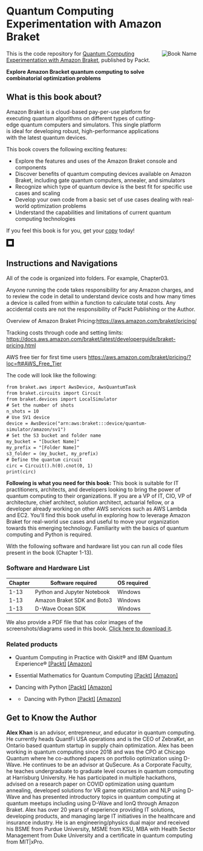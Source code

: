 # Quantum Computing Experimentation with Amazon Braket

<a href="https://www.packtpub.com/product/quantum-computing-experimentation-with-amazon-braket/9781800565265?utm_source=github&utm_medium=repository&utm_campaign=9781800565265"><img src="https://static.packt-cdn.com/products/9781800565265/cover/smaller" alt="Book Name" height="256px" align="right"></a>

This is the code repository for [Quantum Computing Experimentation with Amazon Braket](https://www.packtpub.com/product/quantum-computing-experimentation-with-amazon-braket/9781800565265?utm_source=github&utm_medium=repository&utm_campaign=9781800565265), published by Packt.

**Explore Amazon Bracket quantum computing to solve combinatorial optimization problems**

## What is this book about?
Amazon Braket is a cloud-based pay-per-use platform for executing quantum algorithms on different types of cutting-edge quantum computers and simulators. This single platform is ideal for developing robust, high-performance applications with the latest quantum devices.

This book covers the following exciting features: 
* Explore the features and uses of the Amazon Braket console and components
* Discover benefits of quantum computing devices available on Amazon Braket, including gate quantum computers, annealer, and simulators
* Recognize which type of quantum device is the best fit for specific use cases and scaling
* Develop your own code from a basic set of use cases dealing with real-world optimization problems
* Understand the capabilities and limitations of current quantum computing technologies

If you feel this book is for you, get your [copy](https://www.amazon.com/dp/1800565267) today!

<a href="https://www.packtpub.com/?utm_source=github&utm_medium=banner&utm_campaign=GitHubBanner"><img src="https://raw.githubusercontent.com/PacktPublishing/GitHub/master/GitHub.png" 
alt="https://www.packtpub.com/" border="5" /></a>


## Instructions and Navigations
All of the code is organized into folders. For example, Chapter03.

Anyone running the code takes responsibility for any Amazon charges, and to review the code in detail to understand device costs and how many times a device is called from within a function to calculate total costs. Any accidental costs are not the responsibility of Packt Publishing or the Author.

Overview of Amazon Braket Pricing:https://aws.amazon.com/braket/pricing/
 
Tracking costs through code and setting limits:
https://docs.aws.amazon.com/braket/latest/developerguide/braket-pricing.html
 
AWS free tier for first time users
https://aws.amazon.com/braket/pricing/?loc=ft#AWS_Free_Tier


The code will look like the following:
```
from braket.aws import AwsDevice, AwsQuantumTask
from braket.circuits import Circuit
from braket.devices import LocalSimulator
# Set the number of shots 
n_shots = 10
# Use SV1 device
device = AwsDevice("arn:aws:braket:::device/quantum-simulator/amazon/sv1")
# Set the S3 bucket and folder name
my_bucket = "[bucket Name]" 
my_prefix = "[Folder Name]" 
s3_folder = (my_bucket, my_prefix)
# Define the quantum circuit
circ = Circuit().h(0).cnot(0, 1)
print(circ)
```

**Following is what you need for this book:**
This book is suitable for IT practitioners, architects, and developers looking to bring the power of quantum computing to their organizations. If you are a VP of IT, CIO, VP of architecture, chief architect, solution architect, actuarial fellow, or a developer already working on other AWS services such as AWS Lambda and EC2. You'll find this book useful in exploring how to leverage Amazon Braket for real-world use cases and useful to move your organization towards this emerging technology. Familiarity with the basics of quantum computing and Python is required.

With the following software and hardware list you can run all code files present in the book (Chapter 1-13).

### Software and Hardware List

| Chapter  | Software required                   | OS required                        |
| -------- | ------------------------------------| -----------------------------------|
| 1-13        | Python and Jupyter Notebook                   | Windows |
| 1-13       | Amazon Braket SDK and Boto3             | Windows |
| 1-13        | D-Wave Ocean SDK             | Windows |

We also provide a PDF file that has color images of the screenshots/diagrams used in this book. [Click here to download it](https://packt.link/4tYx3).


### Related products <Other books you may enjoy>
* Quantum Computing in Practice with Qiskit® and IBM Quantum Experience® [[Packt]](https://www.packtpub.com/product/quantum-computing-in-practice-with-qiskit-and-ibm-quantum-experience/9781838828448?utm_source=github&utm_medium=repository&utm_campaign=9781838828448) [[Amazon]](https://www.amazon.com/dp/1838828443)

* Essential Mathematics for Quantum Computing [[Packt]](https://www.packtpub.com/product/essential-mathematics-for-quantum-computing/9781801073141?utm_source=github&utm_medium=repository&utm_campaign=9781801073141) [[Amazon]](https://www.amazon.com/dp/1801073147)

* Dancing with Python [[Packt]](https://www.packtpub.com/product/dancing-with-python/9781801077859) [[Amazon]](https://www.amazon.com/dp/1801077851)

* * Dancing with Python [[Packt]](hhttps://www.packtpub.com/product/dancing-with-qubits/9781838827366) [[Amazon]](https://www.amazon.com/dp/1838827366)

## Get to Know the Author
**Alex Khan**
is an advisor, entrepreneur, and educator in quantum computing. He currently heads QuantFi USA operations and is the CEO of ZebraKet, an Ontario based quantum startup in supply chain optimization. Alex has been working in quantum computing since 2018 and was the CPO at Chicago Quantum where he co-authored papers on portfolio optimization using D-Wave. He continues to be an advisor at QuSecure. As a Corporate Faculty, he teaches undergraduate to graduate level courses in quantum computing at Harrisburg University. He has participated in multiple hackathons, advised on a research paper on COVID optimization using quantum annealing, developed solutions for VR game optimization and NLP using D-Wave and has presented introductory topics in quantum computing at quantum meetups including using D-Wave and IonQ through Amazon Braket. Alex has over 20 years of experience providing IT solutions, developing products, and managing large IT initiatives in the healthcare and insurance industry. He is an engineering/physics dual major and received his BSME from Purdue University, MSME from KSU, MBA with Health Sector Management from Duke University and a certificate in quantum computing from MIT|xPro.

